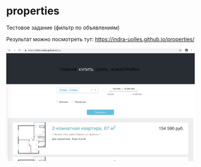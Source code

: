 # properties
Тестовое задание (фильтр по объявлениям)

Результат можно посмотреть тут:
https://indra-uolles.github.io/properties/

<img src="https://github.com/indra-uolles/properties/raw/master/screen.jpg"/>